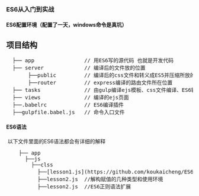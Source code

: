 
### ES6从入门到实战
#### ES6配置环境（配置了一天，windows命令是真坑）
 ## 项目结构
 <pre>
  ├── app                // 用ES6写的源代码 也就是开发代码
  ├── server             // 编译后的文件放的位置
       ├──public         // 编译后的css文件和转义成ES5并压缩所放的位置 
       ├──router         // express编译的路由文件所在位置
  ├── tasks              // 由gulp编译ejs模板、css文件编译、ES6转义ES6所用的各项命令和规则
  ├── views              // 编译的ejs页面
  ├──.babelrc            // ES6编译插件
  ├──gulpfile.babel.js   // 命令入口文件
</pre> 
#### ES6语法
  以下文件里面的ES6语法都会有详细的解释
 <pre>
    ├── app 
      ├──js
        ├──clss
          ├──[lesson1.js](https://github.com/koukaicheng/ES6-/blob/master/app/js/class/lesson1.js)  //let和const的语法和说明
          ├──lesson2.js  //解构赋值的几种类型和使用环境
          ├──lesson2.js  //ES6正则语法扩展
 </pre>
